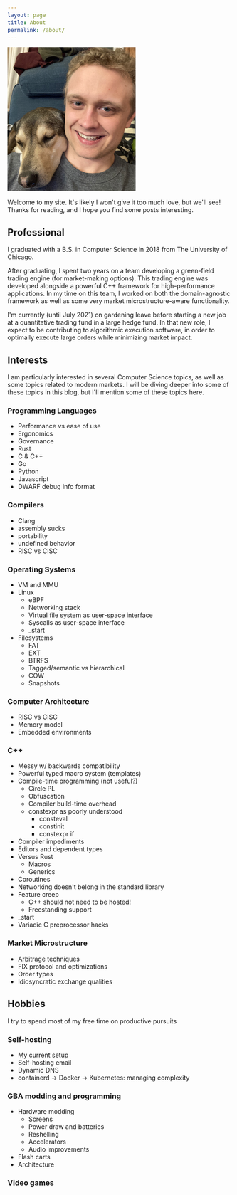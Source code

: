 ```yaml
---
layout: page
title: About
permalink: /about/
---
```


![Jeremy and Barley](/assets/jer-and-bar.png)

Welcome to my site.
It's likely I won't give it too much love, but we'll see!
Thanks for reading, and I hope you find some posts interesting.

## Professional

I graduated with a B.S. in Computer Science in 2018 from The University of Chicago.

After graduating, I spent two years on a team developing a green-field trading engine (for market-making options).
This trading engine was developed alongside a powerful C++ framework for high-performance applications.
In my time on this team, I worked on both the domain-agnostic framework as well as some very market microstructure-aware functionality.

I'm currently (until July 2021) on gardening leave before starting a new job at a quantitative trading fund in a large hedge fund.
In that new role, I expect to be contributing to algorithmic execution software, in order to optimally execute large orders while minimizing market impact.

## Interests

I am particularly interested in several Computer Science topics, as well as some topics related to modern markets.
I will be diving deeper into some of these topics in this blog, but I'll mention some of these topics here.

### Programming Languages

- Performance vs ease of use
- Ergonomics
- Governance
- Rust
- C & C++
- Go
- Python
- Javascript
- DWARF debug info format

### Compilers

- Clang
- assembly sucks
- portability
- undefined behavior
- RISC vs CISC

### Operating Systems

- VM and MMU
- Linux
  - eBPF
  - Networking stack
  - Virtual file system as user-space interface
  - Syscalls as user-space interface
  - _start
- Filesystems
  - FAT
  - EXT
  - BTRFS
  - Tagged/semantic vs hierarchical
  - COW
  - Snapshots

### Computer Architecture

- RISC vs CISC
- Memory model
- Embedded environments

### C++

- Messy w/ backwards compatibility
- Powerful typed macro system (templates)
- Compile-time programming (not useful?)
  - Circle PL
  - Obfuscation
  - Compiler build-time overhead
  - constexpr as poorly understood
    - consteval
    - constinit
    - constexpr if
- Compiler impediments
- Editors and dependent types
- Versus Rust
  - Macros
  - Generics
- Coroutines
- Networking doesn't belong in the standard library
- Feature creep
  - C++ should not need to be hosted!
  - Freestanding support
- _start
- Variadic C preprocessor hacks

### Market Microstructure

- Arbitrage techniques
- FIX protocol and optimizations
- Order types
- Idiosyncratic exchange qualities

## Hobbies

I try to spend most of my free time on productive pursuits

### Self-hosting

- My current setup
- Self-hosting email
- Dynamic DNS
- containerd -> Docker -> Kubernetes: managing complexity

### GBA modding and programming

- Hardware modding
  - Screens
  - Power draw and batteries
  - Reshelling
  - Accelerators
  - Audio improvements
- Flash carts
- Architecture

### Video games
